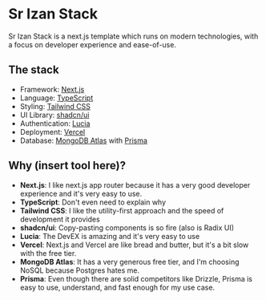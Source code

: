 # Sr Izan Stack

Sr Izan Stack is a next.js template which runs on modern technologies, with a focus on developer experience and ease-of-use.

## The stack

- Framework: [Next.js](https://nextjs.org/)
- Language: [TypeScript](https://www.typescriptlang.org/)
- Styling: [Tailwind CSS](https://tailwindcss.com/)
- UI Library: [shadcn/ui](https://ui.shadcn.com)
- Authentication: [Lucia](https://lucia-auth.com)
- Deployment: [Vercel](https://vercel.com)
- Database: [MongoDB Atlas](https://www.mongodb.com/cloud/atlas) with [Prisma](https://www.prisma.io/)

## Why (insert tool here)?

- **Next.js**: I like next.js app router because it has a very good developer experience and it's very easy to use.
- **TypeScript**: Don't even need to explain why
- **Tailwind CSS**: I like the utility-first approach and the speed of development it provides
- **shadcn/ui**: Copy-pasting components is so fire (also is Radix UI)
- **Lucia**: The DevEX is amazing and it's very easy to use
- **Vercel**: Next.js and Vercel are like bread and butter, but it's a bit slow with the free tier.
- **MongoDB Atlas**: It has a very generous free tier, and I'm choosing NoSQL because Postgres hates me.
- **Prisma**: Even though there are solid competitors like Drizzle, Prisma is easy to use, understand, and fast enough for my use case.